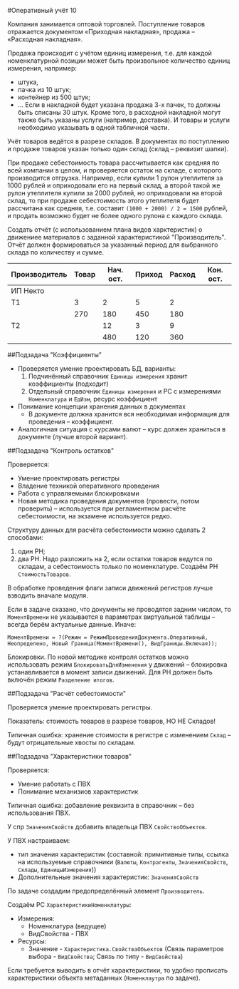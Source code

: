 #Оперативный учёт 10

Компания занимается оптовой торговлей. Поступление товаров отражается документом «Приходная накладная», продажа – «Расходная накладная».

Продажа происходит с учётом единиц измерения, т.е. для каждой номенклатурной позиции может быть произвольное количество единиц измерения, например:
- штука,
- пачка из 10 штук;
- контейнер из 500 штук;
- ...
Если в накладной будет указана продажа 3-х пачек, то должны быть списаны 30 штук. Кроме того, в расходной накладной могут также быть указаны услуги (например, доставка). И товары и услуги необходимо указывать в одной табличной части.

Учёт товаров ведётся в разрезе складов. В документах по поступлению и продаже товаров указан только один склад (склад – реквизит шапки).

При продаже себестоимость товара рассчитывается как средняя по всей компании в целом, и проверяется остаток на складе, с которого производится отгрузка. Например, если купили 1 рулон утеплителя за 1000 рублей и оприходовали его на первый склад, а второй такой же рулон утеплителя купили за 2000 рублей, но оприходовали на второй склад, то при продаже себестоимость этого утеплителя будет рассчитана как средняя, т.е. составит `(1000 + 2000) / 2 = 1500` рублей, и продать возможно будет не более одного рулона с каждого склада.

Создать отчёт (с использованием плана видов харктеристик) о движениее материалов с заданной характеристикой "Производитель". Отчёт должен формироваться за указанный период для выбранного склада по количеству и сумме.

Производитель | Товар | Нач. ост. | Приход | Расход | Кон. ост.
------------- | ----- | --------- | ------ | ------ | ---------
ИП Некто | | | | | 
 | Т1 | 3 | 2 | 5 | 2
 | | 270 | 180 | 450 | 180
 | Т2 | | 12 | 3 | 9
 | | | 480 | 120 | 360


##Подзадача "Коэффициенты"

- Проверяется умение проектировать БД, варианты:
  1. Подчинённый справочник `Единицы измерения` хранит коэффициенты (подходит)
  2. Отдельный справочник `Единицы измерения` и РС с измерениями `Номенклатура` и `ЕдИзм`, ресурс коэффициент
- Понимание концепции хранения данных в документах
  - В документе должна хранится вся необходимая информация для проведения – коэффициент.
- Аналогичная ситуация с курсами валют – курс должен храниться в документе (лучше второй вариант).


##Подзадача "Контроль остатков"

Проверяется:
- Умение проектировать регистры
- Владение техникой оперативного проведения
- Работа с управляемыми блокировками
- Новая методика проведения документов (провести, потом проверить) – используется при регламентном расчёте себестоимости, на экзамене используется редко.

Структуру данных для расчёта себестоимости можно сделать 2 способами:
1. один РН;
2. два РН.
Надо разложить на 2, если остатки товаров ведутся по складам, а себестоимость только по номенклатуре. Создаём РН `СтоимостьТоваров`.

В обработке проведения флаги записи движений регистров лучше взводить вначале модуля.

Если в задаче сказано, что документы не проводятся задним числом, то `МоментВремени` не указывается в параметрах виртуальной таблицы – всегда берём актуальные данные. Иначе:
```1c
МоментВремени = ?(Режим = РежимПроведенияДокумента.Оперативный, Неопределено, Новый Граница(МоментВремени(), ВидГраницы.Включая));
```

Блокировки. По новой методике контроля остатков можно использовать режим `БлокироватьДляИзменения` у движений – блокировка устанавливается в момент записи движений. Для РН должен быть включён режим `Разделение итогов`.


##Подзадача "Расчёт себестоимости"

Проверяется умение проектировать регистры.

Показатель: стоимость товаров в разрезе товаров, НО НЕ Складов!

Типичная ошибка: хранение стоимости в регистре с изменением `Склад` – будут отрицательные хвосты по складам.


##Подзадача "Характеристики товаров"

Проверяется:
- Умение работать с ПВХ
- Понимание механизиов характеристик

Типичная ошибка: добавление реквизита в справочник – без использования ПВХ.

У спр `ЗначенияСвойств` добавить владельца ПВХ `СвойствоОбъектов`.

У ПВХ настраиваем:
- тип значения характеристик (составной: примитивные типы, ссылка на используемые справочники (`Валюты`, `Контрагенты`, `ЗначенияСвойств`, `Склады`, `ЕдиницыИзмерения`))
- Дополнительные значения характеристик: `ЗначенияСвойств`

По задаче создадим предопределённый элемент `Производитель`.

Создаём РС `ХарактеристикиНоменклатуры`:
- Измерения:
  - Номенклатура (ведущее)
  - ВидСвойства - ПВХ
- Ресурсы:
  - Значение - `Характеристика.СвойстваОбъектов` (Связь параметров выбора - `ВидСвойства`; Связь по типу - `ВидСвойства`)

Если требуется выводить в отчёт характеристики, то удобно прописать характеристики объекта метаданных (`Номенклаутра` по задаче).
